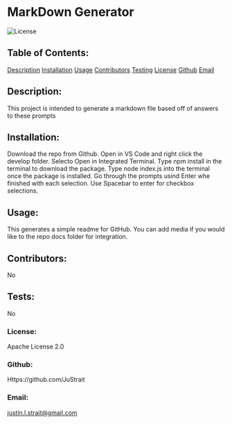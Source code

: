 # MarkDown Generator
  ![License](https://img.shields.io/static/v1?label=License&message=Apache_License_2.0&color=blueviolet)
  ## Table of Contents: 
  [Description](#description)
  [Installation](#installation)
  [Usage](#usage)
  [Contributors](#contributors)
  [Testing](#testing)
  [License](#license)
  [Github](#github)
  [Email](#email)
  ## Description: 
  This project is intended to generate a markdown file based off of answers to these prompts 
  ## Installation: 
  Download the repo from Github. Open in VS Code and right click the develop folder. Selecto Open in Integrated Terminal. Type npm install in the terminal to download the package. Type node index.js into the terminal once the package is installed. Go through the prompts usind Enter whe finished with each selection. Use Spacebar to enter for checkbox selections. 
  ## Usage: 
  This generates a simple readme for GitHub. You can add media if you would like to the repo docs folder for integration.  
  ## Contributors: 
  No 
  ## Tests: 
  No 
  ### License: 
  Apache License 2.0 
  ### Github: 
  Https://github.com/JuStrait 
  ### Email: 
  justin.l.strait@gmail.com

